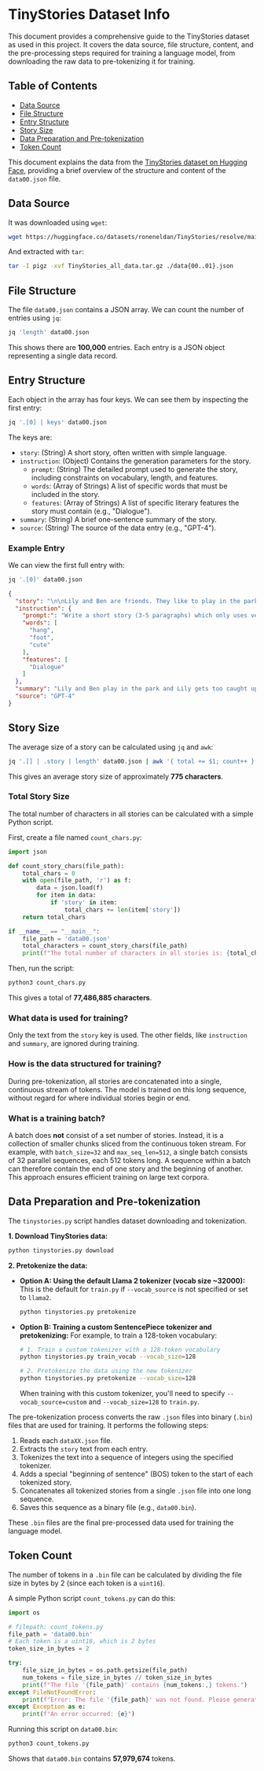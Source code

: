 # TinyStories Dataset Info

This document provides a comprehensive guide to the TinyStories dataset as used in this project. It covers the data source, file structure, content, and the pre-processing steps required for training a language model, from downloading the raw data to pre-tokenizing it for training.

## Table of Contents

- [Data Source](#data-source)
- [File Structure](#file-structure)
- [Entry Structure](#entry-structure)
- [Story Size](#story-size)
- [Data Preparation and Pre-tokenization](#data-preparation-and-pre-tokenization)
- [Token Count](#token-count)

This document explains the data from the [TinyStories dataset on Hugging Face](https://huggingface.co/datasets/roneneldan/TinyStories), providing a brief overview of the structure and content of the `data00.json` file.

## Data Source

It was downloaded using `wget`:
```bash
wget https://huggingface.co/datasets/roneneldan/TinyStories/resolve/main/TinyStories_all_data.tar.gz
```

And extracted with `tar`:
```bash
tar -I pigz -xvf TinyStories_all_data.tar.gz ./data{00..01}.json
```

## File Structure

The file `data00.json` contains a JSON array. We can count the number of entries using `jq`:
```bash
jq 'length' data00.json
```
This shows there are **100,000** entries. Each entry is a JSON object representing a single data record.

## Entry Structure

Each object in the array has four keys. We can see them by inspecting the first entry:
```bash
jq '.[0] | keys' data00.json
```
The keys are:

*   `story`: (String) A short story, often written with simple language.
*   `instruction`: (Object) Contains the generation parameters for the story.
    *   `prompt`: (String) The detailed prompt used to generate the story, including constraints on vocabulary, length, and features.
    *   `words`: (Array of Strings) A list of specific words that must be included in the story.
    *   `features`: (Array of Strings) A list of specific literary features the story must contain (e.g., "Dialogue").
*   `summary`: (String) A brief one-sentence summary of the story.
*   `source`: (String) The source of the data entry (e.g., "GPT-4").

### Example Entry

We can view the first full entry with:
```bash
jq '.[0]' data00.json
```

```json
{
  "story": "\n\nLily and Ben are friends. They like to play in the park. One day, they see a big tree with a swing. Lily wants to try the swing. She runs to the tree and climbs on the swing.\n\"Push me, Ben!\" she says. Ben pushes her gently. Lily feels happy. She swings higher and higher. She laughs and shouts.\nBen watches Lily. He thinks she is cute. He wants to swing too. He waits for Lily to stop. But Lily does not stop. She swings faster and faster. She is having too much fun.\n\"Can I swing too, Lily?\" Ben asks. Lily does not hear him. She is too busy swinging. Ben feels sad. He walks away.\nLily swings so high that she loses her grip. She falls off the swing. She lands on the ground. She hurts her foot. She cries.\n\"Ow, ow, ow!\" she says. She looks for Ben. She wants him to help her. But Ben is not there. He is gone.\nLily feels sorry. She wishes she had shared the swing with Ben. She wishes he was there to hug her. She limps to the tree. She sees something hanging from a branch. It is Ben's hat. He left it for her.\nLily smiles. She thinks Ben is nice. She puts on his hat. She hopes he will come back. She wants to say sorry. She wants to be friends again.",
  "instruction": {
    "prompt:": "Write a short story (3-5 paragraphs) which only uses very simple words that a 3 year old child would understand. The story should use the verb \"hang\", the noun \"foot\" and the adjective \"cute\". The story has the following features: the story should contain at least one dialogue. Remember to only use simple words!\n\nPossible story:",
    "words": [
      "hang",
      "foot",
      "cute"
    ],
    "features": [
      "Dialogue"
    ]
  },
  "summary": "Lily and Ben play in the park and Lily gets too caught up in swinging, causing Ben to leave. Lily falls off the swing and hurts herself, but Ben leaves his hat for her as a kind gesture.",
  "source": "GPT-4"
}
```

## Story Size

The average size of a story can be calculated using `jq` and `awk`:

```bash
jq '.[] | .story | length' data00.json | awk '{ total += $1; count++ } END { print "Average story size:", total/count }'
```

This gives an average story size of approximately **775 characters**.

### Total Story Size

The total number of characters in all stories can be calculated with a simple Python script.

First, create a file named `count_chars.py`:
```python
import json

def count_story_chars(file_path):
    total_chars = 0
    with open(file_path, 'r') as f:
        data = json.load(f)
        for item in data:
            if 'story' in item:
                total_chars += len(item['story'])
    return total_chars

if __name__ == "__main__":
    file_path = 'data00.json'
    total_characters = count_story_chars(file_path)
    print(f"The total number of characters in all stories is: {total_characters}")
```

Then, run the script:
```bash
python3 count_chars.py
```

This gives a total of **77,486,885 characters**.

### What data is used for training?

Only the text from the `story` key is used. The other fields, like `instruction` and `summary`, are ignored during training.

### How is the data structured for training?

During pre-tokenization, all stories are concatenated into a single, continuous stream of tokens. The model is trained on this long sequence, without regard for where individual stories begin or end.

### What is a training batch?

A batch does **not** consist of a set number of stories. Instead, it is a collection of smaller chunks sliced from the continuous token stream. For example, with `batch_size=32` and `max_seq_len=512`, a single batch consists of 32 parallel sequences, each 512 tokens long. A sequence within a batch can therefore contain the end of one story and the beginning of another. This approach ensures efficient training on large text corpora.

## Data Preparation and Pre-tokenization

The `tinystories.py` script handles dataset downloading and tokenization.

**1. Download TinyStories data:**
```bash
python tinystories.py download
```

**2. Pretokenize the data:**

*   **Option A: Using the default Llama 2 tokenizer (vocab size ~32000):**
    This is the default for `train.py` if `--vocab_source` is not specified or set to `llama2`.
    ```bash
    python tinystories.py pretokenize
    ```

*   **Option B: Training a custom SentencePiece tokenizer and pretokenizing:**
    For example, to train a 128-token vocabulary:
    ```bash
    # 1. Train a custom tokenizer with a 128-token vocabulary
    python tinystories.py train_vocab --vocab_size=128
    
    # 2. Pretokenize the data using the new tokenizer
    python tinystories.py pretokenize --vocab_size=128
    ```
    When training with this custom tokenizer, you'll need to specify `--vocab_source=custom` and `--vocab_size=128` to `train.py`.

The pre-tokenization process converts the raw `.json` files into binary (`.bin`) files that are used for training. It performs the following steps:

1.  Reads each `dataXX.json` file.
2.  Extracts the `story` text from each entry.
3.  Tokenizes the text into a sequence of integers using the specified tokenizer.
4.  Adds a special "beginning of sentence" (BOS) token to the start of each tokenized story.
5.  Concatenates all tokenized stories from a single `.json` file into one long sequence.
6.  Saves this sequence as a binary file (e.g., `data00.bin`).

These `.bin` files are the final pre-processed data used for training the language model.

## Token Count

The number of tokens in a `.bin` file can be calculated by dividing the file size in bytes by 2 (since each token is a `uint16`).

A simple Python script `count_tokens.py` can do this:
```python
import os

# filepath: count_tokens.py
file_path = 'data00.bin'
# Each token is a uint16, which is 2 bytes
token_size_in_bytes = 2

try:
    file_size_in_bytes = os.path.getsize(file_path)
    num_tokens = file_size_in_bytes // token_size_in_bytes
    print(f"The file '{file_path}' contains {num_tokens:,} tokens.")
except FileNotFoundError:
    print(f"Error: The file '{file_path}' was not found. Please generate it first.")
except Exception as e:
    print(f"An error occurred: {e}")
```

Running this script on `data00.bin`:
```bash
python3 count_tokens.py
```
Shows that `data00.bin` contains **57,979,674** tokens.
